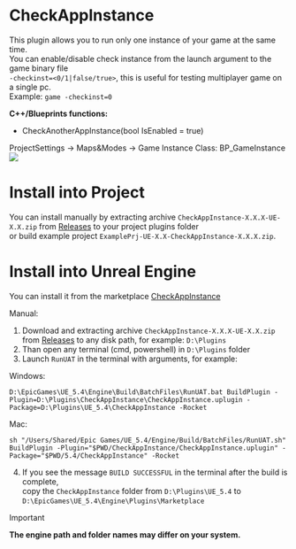 # CheckAppInstance 
This plugin allows you to run only one instance of your game at the same time.  
You can enable/disable check instance from the launch argument to the game binary file  
`-checkinst=<0/1|false/true>`, this is useful for testing multiplayer game on a single pc.  
Example: `game -checkinst=0`

**C++/Blueprints functions:**
- CheckAnotherAppInstance(bool IsEnabled = true)

ProjectSettings -> Maps&Modes -> Game Instance Class: BP_GameInstance
<img src="Example.png"/>

# Install into Project
You can install manually by extracting archive `CheckAppInstance-X.X.X-UE-X.X.zip` from
[Releases](https://github.com/mrbindraw/CheckAppInstance/releases) to your project plugins folder  
or build example project `ExamplePrj-UE-X.X-CheckAppInstance-X.X.X.zip`.  

# Install into Unreal Engine  
You can install it from the marketplace [CheckAppInstance](https://www.fab.com/listings/c17f1eb9-dfd8-4f41-ba30-e6c6c43d7c98)

Manual:   
1. Download and extracting archive `CheckAppInstance-X.X.X-UE-X.X.zip` from [Releases](https://github.com/mrbindraw/ProjectVersionFromGit/releases) to any disk path, for example: `D:\Plugins`  
2. Than open any terminal (cmd, powershell) in `D:\Plugins` folder  
3. Launch `RunUAT` in the terminal with arguments, for example:

Windows:
```  
D:\EpicGames\UE_5.4\Engine\Build\BatchFiles\RunUAT.bat BuildPlugin -Plugin=D:\Plugins\CheckAppInstance\CheckAppInstance.uplugin -Package=D:\Plugins\UE_5.4\CheckAppInstance -Rocket
```
Mac:
```
sh "/Users/Shared/Epic Games/UE_5.4/Engine/Build/BatchFiles/RunUAT.sh" BuildPlugin -Plugin="$PWD/CheckAppInstance/CheckAppInstance.uplugin" -Package="$PWD/5.4/CheckAppInstance" -Rocket
```
4. If you see the message `BUILD SUCCESSFUL` in the terminal after the build is complete,  
copy the `CheckAppInstance` folder from `D:\Plugins\UE_5.4` to `D:\EpicGames\UE_5.4\Engine\Plugins\Marketplace`  
> [!IMPORTANT]
> **The engine path and folder names may differ on your system.**

